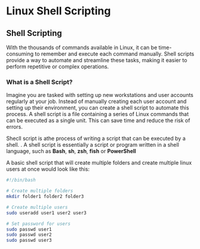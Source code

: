 # Linux Shell Scripting

## Shell Scripting

With the thousands of commands available in Linux, it can be time-consuming to remember and execute each command manually. Shell scripts provide a way to automate and streamline these tasks, making it easier to perform repetitive or complex operations.

### What is a Shell Script?

Imagine you are tasked with setting up new workstations and user accounts regularly at your job. Instead of manually creating each user account and setting up their environment, you can create a shell script to automate this process. A shell script is a file containing a series of Linux commands that can be executed as a single unit. This can save time and reduce the risk of errors. 

Shecll script is athe process of writing a script that can be executed by a shell. . A shell script is essentially a script or program written in a shell language, such as **Bash**, **sh**, **zsh**, **fish** or **PowerShell**

A basic shell script that will create multiple folders and create multiple linux users at once would look like this:

```bash
#!/bin/bash

# Create multiple folders
mkdir folder1 folder2 folder3

# Create multiple users
sudo useradd user1 user2 user3

# Set password for users
sudo passwd user1
sudo passwd user2
sudo passwd user3
```

